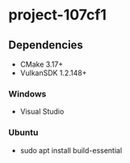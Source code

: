 # project-107cf1

## Dependencies

- CMake 3.17+
- VulkanSDK 1.2.148+

### Windows
- Visual Studio

### Ubuntu
- sudo apt install build-essential
